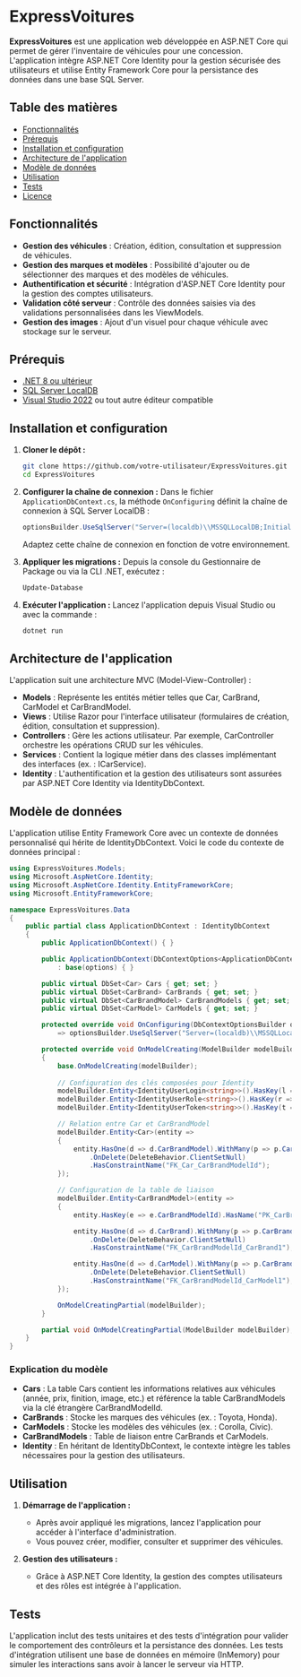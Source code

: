 # ExpressVoitures

**ExpressVoitures** est une application web développée en ASP.NET Core qui permet de gérer l'inventaire de véhicules pour une concession.  
L'application intègre ASP.NET Core Identity pour la gestion sécurisée des utilisateurs et utilise Entity Framework Core pour la persistance des données dans une base SQL Server.

## Table des matières

- [Fonctionnalités](#fonctionnalités)
- [Prérequis](#prérequis)
- [Installation et configuration](#installation-et-configuration)
- [Architecture de l'application](#architecture-de-lapplication)
- [Modèle de données](#modèle-de-données)
- [Utilisation](#utilisation)
- [Tests](#tests)
- [Licence](#licence)

## Fonctionnalités

- **Gestion des véhicules** : Création, édition, consultation et suppression de véhicules.
- **Gestion des marques et modèles** : Possibilité d'ajouter ou de sélectionner des marques et des modèles de véhicules.
- **Authentification et sécurité** : Intégration d'ASP.NET Core Identity pour la gestion des comptes utilisateurs.
- **Validation côté serveur** : Contrôle des données saisies via des validations personnalisées dans les ViewModels.
- **Gestion des images** : Ajout d'un visuel pour chaque véhicule avec stockage sur le serveur.

## Prérequis

- [.NET 8 ou ultérieur](https://dotnet.microsoft.com/)
- [SQL Server LocalDB](https://docs.microsoft.com/fr-fr/sql/database-engine/configure-windows/sql-server-express-localdb)
- [Visual Studio 2022](https://visualstudio.microsoft.com/) ou tout autre éditeur compatible

## Installation et configuration

1. **Cloner le dépôt :**
   ```bash
   git clone https://github.com/votre-utilisateur/ExpressVoitures.git
   cd ExpressVoitures
   ```

2. **Configurer la chaîne de connexion :**
   Dans le fichier `ApplicationDbContext.cs`, la méthode `OnConfiguring` définit la chaîne de connexion à SQL Server LocalDB :

   ```csharp
   optionsBuilder.UseSqlServer("Server=(localdb)\\MSSQLLocalDB;Initial Catalog=aspnet-ExpressVoitures-cea89d45-b133-413b-a3d4-a3572252c30d;Trusted_Connection=True;");
   ```

   Adaptez cette chaîne de connexion en fonction de votre environnement.

3. **Appliquer les migrations :**
   Depuis la console du Gestionnaire de Package ou via la CLI .NET, exécutez :
   ```bash
   Update-Database
   ```

4. **Exécuter l'application :**
   Lancez l'application depuis Visual Studio ou avec la commande :
   ```bash
   dotnet run
   ```

## Architecture de l'application

L'application suit une architecture MVC (Model-View-Controller) :

- **Models** : Représente les entités métier telles que Car, CarBrand, CarModel et CarBrandModel.
- **Views** : Utilise Razor pour l'interface utilisateur (formulaires de création, édition, consultation et suppression).
- **Controllers** : Gère les actions utilisateur. Par exemple, CarController orchestre les opérations CRUD sur les véhicules.
- **Services** : Contient la logique métier dans des classes implémentant des interfaces (ex. : ICarService).
- **Identity** : L'authentification et la gestion des utilisateurs sont assurées par ASP.NET Core Identity via IdentityDbContext.

## Modèle de données

L'application utilise Entity Framework Core avec un contexte de données personnalisé qui hérite de IdentityDbContext.
Voici le code du contexte de données principal :

```csharp
using ExpressVoitures.Models;
using Microsoft.AspNetCore.Identity;
using Microsoft.AspNetCore.Identity.EntityFrameworkCore;
using Microsoft.EntityFrameworkCore;

namespace ExpressVoitures.Data
{
    public partial class ApplicationDbContext : IdentityDbContext
    {
        public ApplicationDbContext() { }

        public ApplicationDbContext(DbContextOptions<ApplicationDbContext> options)
            : base(options) { }

        public virtual DbSet<Car> Cars { get; set; }
        public virtual DbSet<CarBrand> CarBrands { get; set; }
        public virtual DbSet<CarBrandModel> CarBrandModels { get; set; }
        public virtual DbSet<CarModel> CarModels { get; set; }

        protected override void OnConfiguring(DbContextOptionsBuilder optionsBuilder)
            => optionsBuilder.UseSqlServer("Server=(localdb)\\MSSQLLocalDB;Initial Catalog=aspnet-ExpressVoitures-cea89d45-b133-413b-a3d4-a3572252c30d;Trusted_Connection=True;");

        protected override void OnModelCreating(ModelBuilder modelBuilder)
        {
            base.OnModelCreating(modelBuilder);
            
            // Configuration des clés composées pour Identity
            modelBuilder.Entity<IdentityUserLogin<string>>().HasKey(l => new { l.LoginProvider, l.ProviderKey });
            modelBuilder.Entity<IdentityUserRole<string>>().HasKey(r => new { r.UserId, r.RoleId });
            modelBuilder.Entity<IdentityUserToken<string>>().HasKey(t => new { t.UserId, t.LoginProvider, t.Name });

            // Relation entre Car et CarBrandModel
            modelBuilder.Entity<Car>(entity =>
            {
                entity.HasOne(d => d.CarBrandModel).WithMany(p => p.Cars)
                    .OnDelete(DeleteBehavior.ClientSetNull)
                    .HasConstraintName("FK_Car_CarBrandModelId");
            });

            // Configuration de la table de liaison
            modelBuilder.Entity<CarBrandModel>(entity =>
            {
                entity.HasKey(e => e.CarBrandModelId).HasName("PK_CarBrandModelId_1");

                entity.HasOne(d => d.CarBrand).WithMany(p => p.CarBrandModels)
                    .OnDelete(DeleteBehavior.ClientSetNull)
                    .HasConstraintName("FK_CarBrandModelId_CarBrand1");

                entity.HasOne(d => d.CarModel).WithMany(p => p.CarBrandModels)
                    .OnDelete(DeleteBehavior.ClientSetNull)
                    .HasConstraintName("FK_CarBrandModelId_CarModel1");
            });

            OnModelCreatingPartial(modelBuilder);
        }

        partial void OnModelCreatingPartial(ModelBuilder modelBuilder);
    }
}
```

### Explication du modèle

- **Cars** : La table Cars contient les informations relatives aux véhicules (année, prix, finition, image, etc.) et référence la table CarBrandModels via la clé étrangère CarBrandModelId.
- **CarBrands** : Stocke les marques des véhicules (ex. : Toyota, Honda).
- **CarModels** : Stocke les modèles des véhicules (ex. : Corolla, Civic).
- **CarBrandModels** : Table de liaison entre CarBrands et CarModels.
- **Identity** : En héritant de IdentityDbContext, le contexte intègre les tables nécessaires pour la gestion des utilisateurs.

## Utilisation

1. **Démarrage de l'application :**
   - Après avoir appliqué les migrations, lancez l'application pour accéder à l'interface d'administration.
   - Vous pouvez créer, modifier, consulter et supprimer des véhicules.

2. **Gestion des utilisateurs :**
   - Grâce à ASP.NET Core Identity, la gestion des comptes utilisateurs et des rôles est intégrée à l'application.

## Tests

L'application inclut des tests unitaires et des tests d'intégration pour valider le comportement des contrôleurs et la persistance des données.
Les tests d'intégration utilisent une base de données en mémoire (InMemory) pour simuler les interactions sans avoir à lancer le serveur via HTTP.